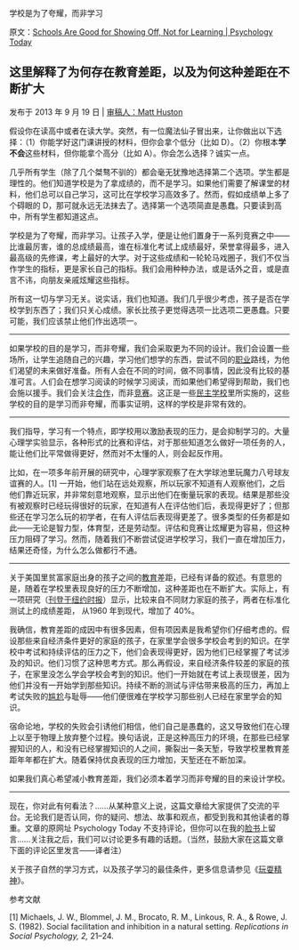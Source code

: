 学校是为了夸耀，而非学习

原文：[Schools Are Good for Showing Off, Not for Learning | Psychology Today](https://www.psychologytoday.com/us/blog/freedom-learn/201309/schools-are-good-showing-not-learning)

## 这里解释了为何存在教育差距，以及为何这种差距在不断扩大

发布于 2013 年 9 月 19 日 | [ 审稿人：Matt Huston](https://www.psychologytoday.com/us/docs/editorial-process)

假设你在读高中或者在读大学。突然，有一位魔法仙子冒出来，让你做出以下选择：（1）你能学好这门课讲授的材料，但你会拿个低分（比如 D）。（2）你根本**学不会**这些材料，但你能拿个高分（比如 A）。你会怎么选择？诚实一点。

几乎所有学生（除了几个桀骜不驯的）都会毫无犹豫地选择第二个选项。学生都是理性的。他们知道学校是为了拿成绩的，而不是学习。如果他们需要了解课堂的材料，他们总可以自己学习，这可比在学校学习高效多了。然而，假如成绩单上多了个碍眼的 D，那可就永远无法抹去了。选择第一个选项简直是愚蠢。只要读到高中，所有学生都知道这点。

学校是为了夸耀，而非学习。让孩子入学，便是让他们置身于一系列竞赛之中——比谁最厉害，谁的总成绩最高，谁在标准化考试上成绩最好，荣誉拿得最多，进入最高级的先修课，考上最好的大学。对于这些成绩和一轮轮马戏圈子，我们不仅当作学生的指标，更是家长自己的指标。我们会用种种办法，或是话外之音，或是直言不讳，向朋友亲戚炫耀这些指标。

所有这一切与学习无关。说实话，我们也知道。我们几乎很少考虑，孩子是否在学校学到东西了；我们只关心成绩。家长比孩子更觉得选项一比选项二更愚蠢。只要可能，我们应该禁止他们作出选项一。

******

如果学校的目的是学习，而非夸耀，我们会采取更为不同的设计。我们会设置一些场所，让学生追随自己的兴趣，学习他们想学的东西，尝试不同的[职业](https://www.psychologytoday.com/us/basics/career)路线，为他们渴望的未来做好准备。所有人会在不同的时间，做不同事情，因此没有比较的基准可言。人们会在想学习阅读的时候学习阅读，而如果他们希望得到帮助，我们也会施以援手。我们会关注[合作](https://www.psychologytoday.com/us/basics/teamwork)，而非[竞赛](https://www.psychologytoday.com/us/basics/sport-and-competition)。这正是一些[民主学校](http://alternativestoschool.com/democratic-schools/)里所实施的，这些学校的目的是学习而非夸耀，而事实证明，这样的学校是非常有效的。

******

我们指导，学习有一个特点，即学校用以激励表现的压力，是会抑制学习的。大量心理学实验显示，各种形式的比赛和评估，对于那些知道怎么做好一项任务的人，能让他们比平常做得更好，然而对不太懂的人，则会起反作用。

比如，在一项多年前开展的研究中，心理学家观察了在大学球池里玩魔力八号球友谊赛的人。[1] 一开始，他们站在远处观察，所以玩家不知道有人观察他们，之后他们靠近玩家，并非常刻意地观察，显示出他们在衡量玩家的表现。结果是那些没有被观察时已经玩得很好的玩家，在知道有人在评估他们后，表现得更好了；但那些还在学习怎么玩的初学者，在有人评估后表现得更差了。很多类型的任务都是如此——无论是智力型，体育型，还是劳动型。评估和竞赛让炫耀更为容易，但这种压力阻碍了学习。然而，随着我们不断尝试促进学校学习，我们一直在增加压力，结果还奇怪，为什么怎么做都行不通。

******

关于美国里贫富家庭出身的孩子之间的[教育](https://www.psychologytoday.com/us/basics/education)差距，已经有详备的叙述。有意思的是，随着在学校里表现良好的压力不断增加，这种差距也在不断扩大。实际上，有一项研究（[刊登于纽约时报](http://www.nytimes.com/2012/02/10/education/education-gap-grows-between-rich-and-poor-studies-show.html?pagewanted=all&_r=0)）显示，比较来自不同财力家庭的孩子，两者在标准化测试上的成绩差距， 从1960 年到现代，增加了 40%。

我确信，教育差距的成因中有很多因素，但有项因素是我希望你们仔细考虑的。假设那些来自经济条件更好的家庭的孩子，在家里学会很多学校会考到的知识。在学校中考试和持续评估的压力之下，他们会表现得更好，因为他们已经掌握了考试涉及的知识。他们习惯了这种思考方式。那么再假设，来自经济条件较差的家庭的孩子，在家里没怎么学会学校会考到的知识。他们一开始就在考试上表现很差，因为他们并没有一开始学到那些知识。持续不断的测试与评估带来极高的压力，再加上考试失败的[尴尬](https://www.psychologytoday.com/us/basics/embarrassment)与耻辱——他们便很难在学校学习那些别人已经在家里学会的知识。

宿命论地，学校的失败会引诱他们相信，他们自己是愚蠢的，这又导致他们在心理上以至于物理上放弃整个过程。换句话说，正是这种高压力的环境，在那些已经掌握知识的人，和没有已经掌握知识的人之间，撕裂出一条天堑，导致学校里教育差距年年都在扩大。随着保持优良表现的压力增加，天堑还在不断加深。

如果我们真心希望减小教育差距，我们必须本着学习而非夸耀的目的来设计学校。

*******

现在，你对此有何看法？……从某种意义上说，这篇文章给大家提供了交流的平台。无论我们是否认同，你的疑问、想法、故事和观点，都受到我和其他读者的尊重。文章的原网址 Psychology Today 不支持评论，但你可以在我的[脸书](https://www.facebook.com/peter.gray.3572)上留言……关注我之后，我们可以讨论更多有趣的话题。（当然，鼓励大家在这篇文章下面的评论区里发言——译者注）

关于孩子自然的学习方式，以及孩子学习的最佳条件，更多信息请参见《[玩耍精神](http://www.amazon.com/Free-Learn-Unleashing-Instinct-Self-Reliant/dp/0465084990/ref=tmm_pap_title_0?_encoding=UTF8&qid=&sr=)》。

参考文献

[1] Michaels, J. W., Blommel, J. M., Brocato, R. M., Linkous, R. A., & Rowe, J. S. (1982). Social facilitation and inhibition in a natural setting. *Replications in Social Psychology, 2,* 21–24.